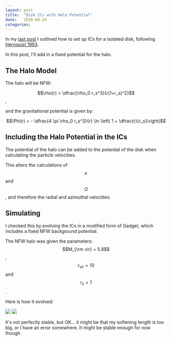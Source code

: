 ```yaml
---
layout: post
title:  "Disk ICs with Halo Potential"
date:   2020-08-24
categories:
---
```


In my <a href="https://ndrakos.github.io/blog/Disk_ICs/">last post</a> I outlined how to set up ICs for a isolated disk, following <a href="https://ui.adsabs.harvard.edu/abs/1993ApJS...86..389H/abstract"> Hernquist 1993</a>.

In this post, I'll add in a fixed potential for the halo.

## The Halo Model

The halo will be NFW:

$$\rho(r) = \dfrac{\rho_0 r_s^3}{r(1+r_s)^2}$$,

and the gravitational potential is given by:

$$\Phi(r) = - \dfrac{4 \pi \rho_0 r_s^3}{r} \ln \left( 1 + \dfrac{r}{r_s}\right)$$

## Including the Halo Potential in the ICs

The potential of the halo can be added to the potential of the disk when calculating the particle velocities.

This alters the calculations of $$\kappa$$ and $$\Omega$$, and therefore the radial and azimuthal velocities.


## Simulating

I checked this by evolving the ICs in a modified form of Gadget, which includes a fixed NFW background potential.

The NFW halo was given the parameters: $$M_{\rm vir} = 5.8$$, $$r_{vir}=10$$ and $$r_s=1$$.

Here is how it evolved:

<img src="{{ site.baseurl }}/assets/plots/20200824_Sim_xy.png">


<img src="{{ site.baseurl }}/assets/plots/20200824_Sim_xz.png">

It's not perfectly stable, but OK... it might be that my softening length is too big, or I have an error somewhere. It might be stable enough for now though.
